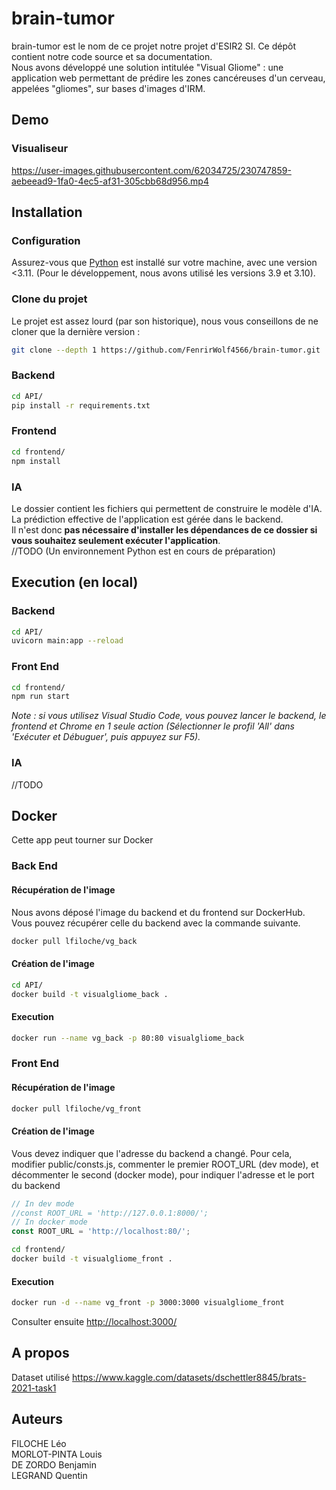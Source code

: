 # brain-tumor
brain-tumor est le nom de ce projet notre projet d'ESIR2 SI. Ce dépôt contient notre code source et sa documentation.<br>
Nous avons développé une solution intitulée "Visual Gliome" : une application web permettant de prédire les zones cancéreuses d'un cerveau, appelées "gliomes", sur bases d'images d'IRM.
## Demo
### Visualiseur

https://user-images.githubusercontent.com/62034725/230747859-aebeead9-1fa0-4ec5-af31-305cbb68d956.mp4

## Installation 
### Configuration
Assurez-vous que  [Python](https://www.python.org/downloads/) est installé sur votre machine, avec une version <3.11. (Pour le développement, nous avons utilisé les versions 3.9 et 3.10).
### Clone du projet
Le projet est assez lourd (par son historique), nous vous conseillons de ne cloner que la dernière version :
```bash
git clone --depth 1 https://github.com/FenrirWolf4566/brain-tumor.git 
```
### Backend
```bash
cd API/
pip install -r requirements.txt 
```
### Frontend
```bash
cd frontend/
npm install
```
### IA
Le dossier contient les fichiers qui permettent de construire le modèle d'IA. <br>
La prédiction effective de l'application est gérée dans le backend. <br>
Il n'est donc **pas nécessaire d'installer les dépendances de ce dossier si vous souhaitez seulement exécuter l'application**.<br>
//TODO (Un environnement Python est en cours de préparation)
## Execution (en local)
### Backend
```bash
cd API/
uvicorn main:app --reload
```
### Front End
```bash
cd frontend/
npm run start
```

*Note : si vous utilisez Visual Studio Code, vous pouvez lancer le backend, le frontend et Chrome en 1 seule action (Sélectionner le profil 'All' dans 'Exécuter et Débuguer', puis appuyez sur F5).*

### IA
//TODO

## Docker
Cette app peut tourner sur Docker

### Back End
#### Récupération de l'image
Nous avons déposé l'image du backend et du frontend sur DockerHub.
Vous pouvez récupérer celle du backend avec la commande suivante.
```bash
docker pull lfiloche/vg_back
```
#### Création de l'image
```bash
cd API/
docker build -t visualgliome_back .
```
#### Execution
```bash
docker run --name vg_back -p 80:80 visualgliome_back
```

### Front End
#### Récupération de l'image
```bash
docker pull lfiloche/vg_front
```
#### Création de l'image
Vous devez indiquer que l'adresse du backend a changé.
Pour cela, modifier public/consts.js, commenter le premier ROOT_URL (dev mode), et décommenter le second (docker mode), pour indiquer l'adresse et le port du backend
```javascript
// In dev mode
//const ROOT_URL = 'http://127.0.0.1:8000/';
// In docker mode
const ROOT_URL = 'http://localhost:80/';
```

```bash
cd frontend/
docker build -t visualgliome_front .
```
#### Execution
```bash
docker run -d --name vg_front -p 3000:3000 visualgliome_front
```
Consulter ensuite [http://localhost:3000/](http://localhost:3000/)


## A propos
Dataset utilisé
https://www.kaggle.com/datasets/dschettler8845/brats-2021-task1


## Auteurs
FILOCHE Léo <br>
MORLOT-PINTA Louis <br>
DE ZORDO Benjamin <br>
LEGRAND Quentin <br>
